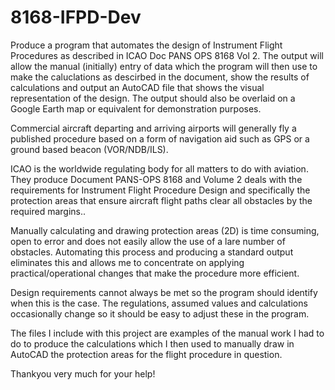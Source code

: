 # 8168-IFPD-Dev
Produce a program that automates the design of Instrument Flight Procedures as described in ICAO Doc PANS OPS 8168 Vol 2. The output will allow the manual (initially) entry of data which the program will then use to make the caluclations as descirbed in the document, show the results of calculations and output an AutoCAD file that shows the visual representation of the design. The output should also be overlaid on a Google Earth map or equivalent for demonstration purposes.

Commercial aircraft departing and arriving airports will generally fly a published procedure based on a form of navigation aid such as GPS or a ground based beacon (VOR/NDB/ILS).

ICAO is the worldwide regulating body for all matters to do with aviation. They produce Document PANS-OPS 8168 and Volume 2 deals with the requirements for Instrument Flight Procedure Design and specifically the protection areas that ensure aircraft flight paths clear all obstacles by the required margins..

Manually calculating and drawing protection areas (2D) is time consuming, open to error and does not easily allow the use of a lare number of obstacles. Automating this process and producing a standard output eliminates this and allows me to concentrate on applying practical/operational changes that make the procedure more efficient.

Design requirements cannot always be met so the program should identify when this is the case.
The regulations, assumed values and calculations occasionally change so it should be easy to adjust these in the program.

The files I include with this project are examples of the manual work I had to do to produce the calculations which I then used to manually draw in AutoCAD the protection areas for the flight procedure in question.

Thankyou very much for your help!
